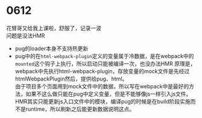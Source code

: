 # 0612

花臂哥又给我上课啦，舒服了，记录一波<br>
问题是没法HMR<br>
- pug的loader本身不支持热更新
- pug中的在`html-webpack-plugin`定义的变量属于冷数据，是在webpack中的`mounted`这个钩子上执行，所以启动只能被编译一次，也没办法HMR
原理是，webpack中先执行html-webpack-plugin，存放变量的mock文件是先经过htmlWebpackPlugin然后，提供给pug、html。<br>
由于项目多个页面用到mock文件中的数据，所以写在webpack中是最好的方法，如果不这么做只能在pug中定义变量，但是不能够像js一样引入js文件。<br>
HMR其实只能更新js入口文件中的模块，编译pug的时候是在build阶段实施而不是runtime，所以刷新之后能更新数据说明这点。<br>

